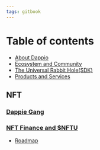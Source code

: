 ```yaml
---
tags: gitbook
---
```


# Table of contents

- [About Dappio](about-dappio.md)
- [Ecosystem and Community](ecosystem-and-community.md)
- [The Universal Rabbit Hole(SDK)](the-universal-rabbit-hole(SDK).md)
- [Products and Services](products-and-services.md)

## NFT 
### [Dappie Gang](dappie-gang.md)
### [NFT Finance and $NFTU](nft-finance-and-nftu.md)

- [Roadmap](roadmap.md)

